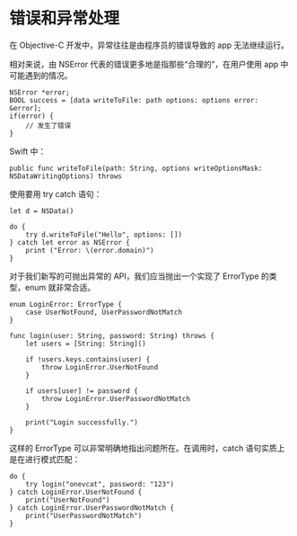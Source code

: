 # 错误和异常处理

在 Objective-C 开发中，异常往往是由程序员的错误导致的 app 无法继续运行。

相对来说，由 NSError 代表的错误更多地是指那些“合理的”，在用户使用 app 中可能遇到的情况。

	NSError *error;
	BOOL success = [data writeToFile: path options: options error: &error];
	if(error) {
	    // 发生了错误
	}
	
Swift 中：

	public func writeToFile(path: String, options writeOptionsMask: NSDataWritingOptions) throws
	
使用要用 try catch 语句：

	let d = NSData()
	
	do {
	    try d.writeToFile("Hello", options: [])
	} catch let error as NSError {
	    print ("Error: \(error.domain)")
	}
	
对于我们新写的可抛出异常的 API，我们应当抛出一个实现了 ErrorType 的类型，enum 就非常合适。

	enum LoginError: ErrorType {
	    case UserNotFound, UserPasswordNotMatch
	}
	
	func login(user: String, password: String) throws {
	    let users = [String: String]()
	
	    if !users.keys.contains(user) {
	        throw LoginError.UserNotFound
	    }
	    
	    if users[user] != password {
	        throw LoginError.UserPasswordNotMatch
	    }
	    
	    print("Login successfully.")
	}
	
这样的 ErrorType 可以非常明确地指出问题所在。在调用时，catch 语句实质上是在进行模式匹配：
	
	do {
	    try login("onevcat", password: "123")
	} catch LoginError.UserNotFound {
	    print("UserNotFound")
	} catch LoginError.UserPasswordNotMatch {
	    print("UserPasswordNotMatch")
	}
	
	